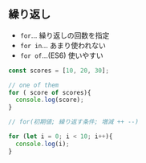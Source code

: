 ## 繰り返し
- `for`... 繰り返しの回数を指定
- `for in`... あまり使われない
- `for of`...(ES6) 使いやすい

```js
const scores = [10, 20, 30];

// one of them
for ( score of scores){
  console.log(score);
}

// for(初期値; 繰り返す条件; 増減 ++ --)

for (let i = 0; i < 10; i++){
  console.log(i);
}
```